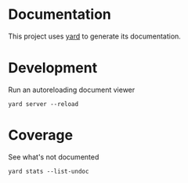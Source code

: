 # Documentation

This project uses [yard](https://yardoc.org/) to generate its documentation.

# Development

Run an autoreloading document viewer

```
yard server --reload
```

# Coverage

See what's not documented

```
yard stats --list-undoc
```
